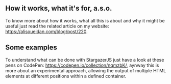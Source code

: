 ## How it works, what it's for, a.s.o.
To know more about how it works, what all this is about and why it might be useful just read the related article on my website: https://alisoueidan.com/blog/post/220.

## Some examples
To understand what can be done with StargazerJS just have a look at these pens on CodePen: https://codepen.io/collection/nqmzbK/, aynway this is more about an experimental approach, allowing the output of multiple HTML elements at different positions within a defined container.
